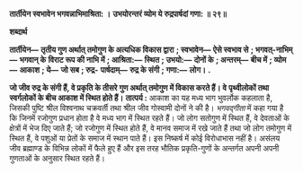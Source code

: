 **तार्तीयेन स्वभावेन भगवन्नाभिमाश्रिता: ।** **उभयोरन्तरं व्योम ये रुद्रपार्षदां गणा: ॥ २९॥** 

**शब्दार्थ** 

**तार्तीयेन—** **तृतीय गुण अर्थात् तमोगुण के अत्यधिक विकास द्वारा** **; स्वभावेन—** **ऐसे स्वभाव से** **; भगवत्-नाभिम्—** **भगवान् के** **विराट रूप की नाभि में** **; आश्रिता:—** **स्थित** **; उभयो:—** **दोनों के** **; अन्तरम्—** **बीच में** **; व्योम—** **आकाश** **; ये—** **जो सब** **; रुद्र-** **पार्षदाम्—** **रुद्र के संगी** **; गणा:—** **लोग।** **.** 

**जो जीव रुद्र के संगी हैं, वे प्रकृति के तीसरे गुण अर्थात् तमोगुण में विकास करते हैं। वे** **पृथ्वीलोकों तथा स्वर्गलोकों के बीच आकाश में स्थित होते हैं।** **तात्पर्य :** आकाश का यह मध्य भाग भुवर्लोक कहलाता है, जिसकी पुष्टि श्रील विश्वनाथ चक्रवर्ती तथा श्रील जीव गोस्वामी दोनों ने की है। *भगवद्गीता* में कहा गया है कि जिनमें रजोगुण प्रधान होता है वे मध्य भाग में स्थित रहते हैं। जो लोग सतोगुण में स्थित हैं, वे देवताओं के क्षेत्रों में भेज दिए जाते हैं; जो रजोगुण में स्थित होते हैं, वे मानव समाज में रखे जाते हैं तथा जो लोग तमोगुण में स्थित हैं, वे पशुओं या प्रेतों के समाज में स्थान पाते हैं। इस निष्कर्ष में कोई विरोधाभास नहीं है। असंलय जीव ब्रह्माण्ड के विभिन्न लोकों में फैले हुए हैं और इस तरह भौतिक प्रकृति-गुणों के अन्तर्गत अपनी अपनी गुणताओं के अनुसार स्थित रहते हैं।  